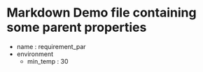# Markdown Demo file containing some parent properties

- name : requirement_par
- environment
    - min_temp : 30
